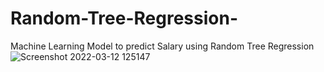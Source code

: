 # Random-Tree-Regression-
Machine Learning Model to predict Salary using Random Tree Regression 
![Screenshot 2022-03-12 125147](https://user-images.githubusercontent.com/86152376/158056570-13a8b187-7abe-4f80-94dd-7f65fc59b54b.png)
